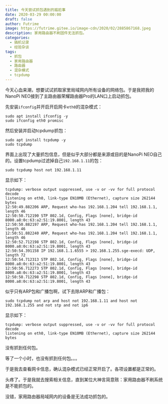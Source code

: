 ```yaml
---
title: 今天尝试抓包遇到的尴尬事
date: 2020-03-29 00:00:00
draft: false
author: Futrime
image: https://futrime.gitee.io/image-cdn/2020/02/2885867168.jpeg
description: 家用路由器不刷固件无法抓包。
categories:
  - 搞机记录
  - 经验杂谈
tags:
  - 抓包
  - 家用路由器
  - 路由器
  - 混杂模式
  - tcpdump
---
```


今天心血来潮，想要试试抓取家里局域网内所有设备的网络包。于是我把我的NanoPi NEO接到了主路由器荣耀路由器Pro的LAN口上启动抓包。

先安装`ifconfig`并开启开启网卡`eth0`的混杂模式：
```
sudo apt install ifconfig -y
sudo ifconfig eth0 promisc
```

然后安装并启动tcpdump抓包：
```
sudo apt install tcpdump -y
sudo tcpdump
```

界面上出现了大量抓包信息，但是似乎大部分都是来源或目的是NanoPi NEO自己的。设置tcpdump过滤掉自己`192.168.1.11`的包：
```
sudo tcpdump host not 192.168.1.11
```

显示如下：
```
tcpdump: verbose output suppressed, use -v or -vv for full protocol decode
listening on eth0, link-type EN10MB (Ethernet), capture size 262144 bytes
12:50:49.882206 ARP, Request who-has 192.168.1.204 tell 192.168.1.1, length 46
12:50:50.712190 STP 802.1d, Config, Flags [none], bridge-id 8000.a8:0c:63:a2:51:19.8001, length 43
12:50:50.882197 ARP, Request who-has 192.168.1.204 tell 192.168.1.1, length 46
12:50:51.882240 ARP, Request who-has 192.168.1.204 tell 192.168.1.1, length 46
12:50:52.712198 STP 802.1d, Config, Flags [none], bridge-id 8000.a8:0c:63:a2:51:19.8001, length 43
12:50:54.391158 IP 192.168.1.1.6555 > 192.168.1.255.sge-execd: UDP, length 72
12:50:54.712313 STP 802.1d, Config, Flags [none], bridge-id 8000.a8:0c:63:a2:51:19.8001, length 43
12:50:56.712273 STP 802.1d, Config, Flags [none], bridge-id 8000.a8:0c:63:a2:51:19.8001, length 43
12:50:58.712298 STP 802.1d, Config, Flags [none], bridge-id 8000.a8:0c:63:a2:51:19.8001, length 43
```

似乎只有ARP包和广播包啊，试下去除ARP和广播包：
```
sudo tcpdump not arp and host not 192.168.1.11 and host not 192.168.1.255 and not stp and not ip6
```

显示如下：
```
tcpdump: verbose output suppressed, use -v or -vv for full protocol decode
listening on eth0, link-type EN10MB (Ethernet), capture size 262144 bytes
```
没有抓到任何包。

等了一个小时，也没有抓到任何包。。。

于是我去查看网卡信息，确认混杂模式已经正常开启了。各项设置都是正常的。

头疼了。于是我就去搜索相关信息，直到某位大神言简意赅：家用路由器不刷系统是不能抓包的。

没错，家用路由器局域网内的设备是无法成功抓包的。
